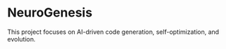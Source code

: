 # NeuroGenesis
This project focuses on AI-driven code generation, self-optimization, and evolution.
